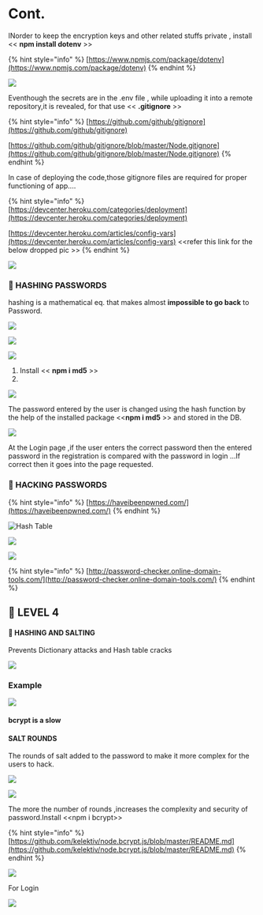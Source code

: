 # Cont.

INorder to keep the encryption keys and other related stuffs private , install &lt;&lt; **npm install dotenv** &gt;&gt;

{% hint style="info" %}
[https://www.npmjs.com/package/dotenv](https://www.npmjs.com/package/dotenv)
{% endhint %}

![](.gitbook/assets/image%20%2833%29.png)

Eventhough the secrets are in the  .env file , while uploading it into a remote repository,it is revealed, for that use &lt;&lt; **.gitignore** &gt;&gt;

{% hint style="info" %}
[https://github.com/github/gitignore](https://github.com/github/gitignore)

[https://github.com/github/gitignore/blob/master/Node.gitignore](https://github.com/github/gitignore/blob/master/Node.gitignore)
{% endhint %}

In case of deploying the code,those gitignore files are required for proper functioning of app....

{% hint style="info" %}
[https://devcenter.heroku.com/categories/deployment](https://devcenter.heroku.com/categories/deployment)

[https://devcenter.heroku.com/articles/config-vars](https://devcenter.heroku.com/articles/config-vars) &lt;&lt;refer this link for the below dropped pic &gt;&gt;
{% endhint %}

![](.gitbook/assets/image%20%2841%29.png)

### 🐞 HASHING PASSWORDS

hashing is a mathematical eq. that makes almost **impossible to go back** to Password.

![](.gitbook/assets/image%20%2843%29.png)

![](.gitbook/assets/image%20%2847%29.png)

![](.gitbook/assets/image%20%285%29.png)

1. Install  &lt;&lt; **npm i md5** &gt;&gt;
2. 
![](.gitbook/assets/image%20%2832%29.png)

The password entered by the user is changed using the hash function by the help of the installed package &lt;&lt;**npm i md5** &gt;&gt;  and stored in the DB.

![](.gitbook/assets/image%20%282%29.png)

At the Login page ,if the user enters the correct password then the entered password in the registration is compared with the password in login ...If correct then it goes into the page requested.

### 🐞 HACKING PASSWORDS

{% hint style="info" %}
[https://haveibeenpwned.com/](https://haveibeenpwned.com/) 
{% endhint %}

![Hash Table](.gitbook/assets/image%20%2818%29.png)

![](.gitbook/assets/image%20%2848%29.png)

![](.gitbook/assets/image%20%2831%29.png)

{% hint style="info" %}
[http://password-checker.online-domain-tools.com/](http://password-checker.online-domain-tools.com/)
{% endhint %}

## 🐞 LEVEL 4

#### 👒 HASHING AND SALTING

Prevents Dictionary attacks and Hash table cracks

![](.gitbook/assets/image%20%284%29.png)

### Example

![](.gitbook/assets/image%20%2836%29.png)

#### bcrypt is a slow

#### SALT ROUNDS

The rounds of salt added to the password to make it more complex for the users to hack.

![](.gitbook/assets/image%20%2812%29.png)

![](.gitbook/assets/image%20%2835%29.png)

The more the number of rounds ,increases the complexity and security of password.Install &lt;&lt;npm i bcrypt&gt;&gt;

{% hint style="info" %}
[https://github.com/kelektiv/node.bcrypt.js/blob/master/README.md](https://github.com/kelektiv/node.bcrypt.js/blob/master/README.md)
{% endhint %}

![](.gitbook/assets/image%20%286%29.png)

For Login

![](.gitbook/assets/image%20%2813%29.png)

